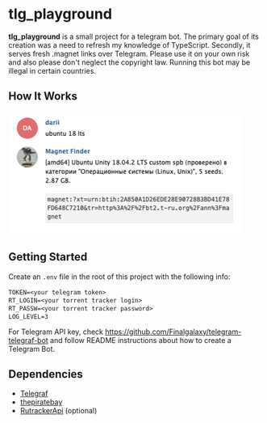 # tlg_playground
**tlg_playground** is a small project for a telegram bot. The primary goal of its creation was a need to refresh my knowledge of TypeScript. Secondly, it serves fresh .magnet links over Telegram. Please use it on your own risk and also please don't neglect the copyright law. Running this bot may be illegal in certain countries.

## How It Works
![tlg_playground in action](assets/tlg_playground.explained.png)

## Getting Started
Create an `.env` file in the root of this project with the following info:

```$sh
TOKEN=<your telegram token>
RT_LOGIN=<your torrent tracker login>
RT_PASSW=<your torrent tracker password>
LOG_LEVEL=3
```

For Telegram API key, check https://github.com/Finalgalaxy/telegram-telegraf-bot and follow README instructions about how to create a Telegram Bot.

## Dependencies
- [Telegraf](https://telegraf.js.org)
- [thepiratebay](https://github.com/t3chnoboy/thepiratebay) 
- [RutrackerApi](https://github.com/nikityy/rutracker-api) (optional)


